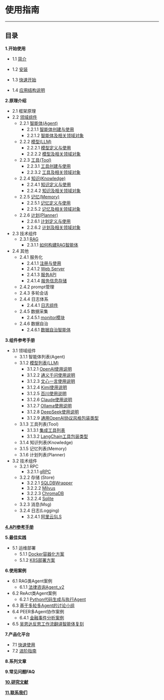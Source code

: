 # 使用指南
************************************************
## 目录

**1.开始使用**

* 1.1 [简介](1_1_简介.md)

* 1.2 [安装](1_2_安装.md)

* 1.3 [快速开始](1_3_快速开始.md)

* 1.4 [应用结构说明](1_4_应用工程结构及说明.md)

**2.原理介绍**

* 2.1 框架原理
* 2.2 [领域组件](2_2_领域组件原理.md)
  * 2.2.1 [智能体(Agent)](2_2_1_智能体.md)
    * 2.2.1.1 [智能体创建与使用](2_2_1_智能体创建与使用.md)
    * 2.2.1.2 [智能体及相关领域对象](2_2_1_智能体及相关领域对象.md)
  * 2.2.2 [模型(LLM)](2_2_2_模型.md)
    * 2.2.2.1 [模型定义与使用](2_2_2_模型定义与使用.md)
    * 2.2.2.2 [模型及相关领域对象](2_2_2_模型及相关领域对象.md)
  * 2.2.3 [工具(Tool)](2_2_3_工具.md)
    * 2.2.3.1 [工具创建与使用](2_2_3_工具创建与使用.md)
    * 2.2.3.2 [工具及相关领域对象](2_2_3_工具及相关领域对象.md)
  * 2.2.4 [知识(Knowledge)](2_2_4_知识.md)
    * 2.2.4.1 [知识定义与使用](2_2_4_知识定义与使用.md)
    * 2.2.4.2 [知识及相关领域对象](2_2_4_知识及相关领域对象.md)
  * 2.2.5 [记忆(Memory)](2_2_5_记忆.md)
    * 2.2.5.1 [记忆定义与使用](2_2_5_记忆定义与使用.md)
    * 2.2.5.2 [记忆及相关领域对象](2_2_5_记忆及相关领域对象.md)
  * 2.2.6 [计划(Planner)](2_2_6_计划.md)
    * 2.2.6.1 [计划定义与使用](2_2_6_计划定义与使用.md)
    * 2.2.6.2 [计划及相关领域对象](2_2_6_计划及相关领域对象.md)
* 2.3 技术组件
  * 2.3.1 [RAG](2_2_4_RAG.md)
    * 2.3.1.1 [如何构建RAG智能体](2_2_4_如何构建RAG智能体.md)
* 2.4 其他
  * 2.4.1 服务化
    * 2.4.1.1 [注册与使用](2_4_1_服务注册与使用.md)
    * 2.4.1.2 [Web Server](2_4_1_Web_Server.md)
    * 2.4.1.3 [服务API](2_4_1_服务Api.md)
    * 2.4.1.4 [服务信息存储](2_4_1_服务信息存储.md)
  * 2.4.2 prompt管理
  * 2.4.3 多轮会话
  * 2.4.4 日志体系
    * 2.4.4.1 [日志组件](2_4_4_日志组件.md)
  * 2.4.5 数据采集
    * 2.4.5.1 [monitor模块](2_5_1_监控模块.md)
  * 2.4.6 数据自治
    * 2.4.6.1 [数据自治智能体](8_1_1_数据自治智能体.md)

**3.组件参考手册**
* 3.1 领域组件
  * 3.1.1 智能体列表(Agent)
  * 3.1.2 [模型列表(LLM)](3_1_2_0_模型列表.md)
    * 3.1.2.1 [OpenAI使用说明](3_1_2_OpenAI使用.md)
    * 3.1.2.2 [通义千问使用说明](3_1_2_Qwen使用.md)
    * 3.1.2.3 [文心一言使用说明](3_1_2_文心使用.md)
    * 3.1.2.4 [Kimi使用说明](3_1_2_Kimi使用.md)
    * 3.1.2.5 [百川使用说明](3_1_2_百川使用.md)
    * 3.1.2.6 [Claude使用说明](3_1_2_Claude使用.md)
    * 3.1.2.7 [Ollama使用说明](3_1_2_Ollama使用.md)
    * 3.1.2.8 [DeepSeek使用说明](3_1_2_DeepSeek使用.md)
    * 3.1.2.9 [通用OpenAI协议风格包装类型](3_1_2_OpenAIStyleLLM使用.md)
  * 3.1.3 工具列表(Tool)
    * 3.1.3.1 [集成工具列表](2_2_3_集成的工具.md)
    * 3.1.3.2 [LangChain工具包装类型](2_2_3_集成LangChain工具.md)
  * 3.1.4 知识列表(Knowledge)
  * 3.1.5 记忆列表(Memory)
  * 3.1.6 计划列表(Planner)
* 3.2 技术组件
  * 3.2.1 RPC
    * 3.2.1.1 [gRPC](3_2_1_gRPC.md)
  * 3.2.2 存储 (Store)
    * 3.2.2.1 [SQLDBWrapper](2_3_1_SQLDB_WRAPPER.md)
    * 3.2.2.2 [Milvus](3_3_1_Milvus.md)
    * 3.2.2.3 [ChromaDB](3_3_2_ChromaDB.md)
    * 3.2.2.4 [Sqlite](3_3_3_Sqlite.md)
  * 3.2.3 消息(Msg)
  * 3.2.4 日志(Logging)
    * 3.2.4.1 [阿里云SLS](3_2_4_阿里云SLS.md)

**[4.API参考手册](4_1_API参考.md)**

**5.最佳实践**
* 5.1 运维部署
  * 5.1.1 [Docker容器化方案](5_1_1_Docker容器化部署.md)
  * 5.1.2 [K8S部署方案](5_1_2_K8S部署.md)

**6.使用案例**
* 6.1 RAG类Agent案例
  * 6.1.1 [法律咨询Agent_v2](7_1_1_法律咨询案例.md)
* 6.2 ReAct类Agent案例
  * 6.2.1 [Python代码生成与执行Agent](7_1_1_Python自动执行案例.md)
* 6.3 [基于多轮多Agent的讨论小组](6_2_1_讨论组.md)
* 6.4 PEER多Agent协作案例
  * 6.4.1 [金融事件分析案例](./6_4_1_金融事件分析案例.md)
* 6.5 [吴恩达反思工作流翻译智能体复刻](./7_1_1_翻译案例.md)

**7.产品化平台**
* 7.1 [快速使用](./10_1_1_产品化平台快速开始.md)
* 7.2 [进阶指南](./10_1_2_产品化平台进阶指南.md)

**8.系列文章**

**9.常见问题FAQ**

**[10.研究文献](9_1_研究文献.md)**

**[11.联系我们](6_1_联系我们.md)**
